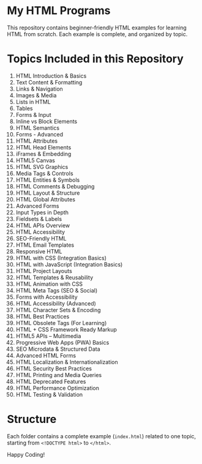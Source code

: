 # My HTML Programs

This repository contains beginner-friendly HTML examples for learning HTML from scratch. Each example is complete, and organized by topic.

# Topics Included in this Repository

1.	HTML Introduction & Basics
2.	Text Content & Formatting
3.	Links & Navigation
4.	Images & Media
5.	Lists in HTML
6.	Tables
7.	Forms & Input
8.	Inline vs Block Elements
9.	HTML Semantics
10.	Forms - Advanced
11.	HTML Attributes
12.	HTML Head Elements
13.	iFrames & Embedding
14.	HTML5 Canvas
15.	HTML SVG Graphics
16.	Media Tags & Controls
17.	HTML Entities & Symbols
18.	HTML Comments & Debugging
19.	HTML Layout & Structure
20.	HTML Global Attributes
21.	Advanced Forms
22.	Input Types in Depth
23.	Fieldsets & Labels
24.	HTML APIs Overview
25.	HTML Accessibility
26.	SEO-Friendly HTML
27.	HTML Email Templates
28.	Responsive HTML
29.	HTML with CSS (Integration Basics)
30.	HTML with JavaScript (Integration Basics)
31.	HTML Project Layouts
32.	HTML Templates & Reusability
33.	HTML Animation with CSS
34.	HTML Meta Tags (SEO & Social)
35.	Forms with Accessibility
36.	HTML Accessibility (Advanced)
37.	HTML Character Sets & Encoding
38.	HTML Best Practices
39.	HTML Obsolete Tags (For Learning)
40.	HTML + CSS Framework Ready Markup
41.	HTML5 APIs – Multimedia
42.	Progressive Web Apps (PWA) Basics
43.	SEO Microdata & Structured Data
44.	Advanced HTML Forms
45.	HTML Localization & Internationalization
46.	HTML Security Best Practices
47.	HTML Printing and Media Queries
48.	HTML Deprecated Features
49.	HTML Performance Optimization
50.	HTML Testing & Validation  

# Structure

Each folder contains a complete example (`index.html`) related to one topic, starting from `<!DOCTYPE html>` to `</html>`.

Happy Coding! 

